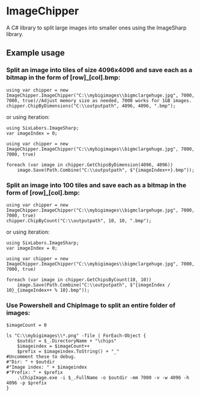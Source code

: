 # ImageChipper
A C# library to split large images into smaller ones using the ImageSharp library.

## Example usage

### Split an image into tiles of size 4096x4096 and save each as a bitmap in the form of [row]_[col].bmp:

```
using var chipper = new ImageChipper.ImageChipper("C:\\mybigimages\\bigmclargehuge.jpg", 7000, 7000, true)//Adjust memory size as needed, 7000 works for 1GB images.
chipper.ChipByDimensions("C:\\outputpath", 4096, 4096, ".bmp");
```
or using iteration:

```
using SixLabors.ImageSharp;
var imageIndex = 0;

using var chipper = new ImageChipper.ImageChipper("C:\\mybigimages\\bigmclargehuge.jpg", 7000, 7000, true)

foreach (var image in chipper.GetChipsByDimension(4096, 4096))
	image.Save(Path.Combine("C:\\outputpath", $"{imageIndex++}.bmp"));
```

### Split an image into 100 tiles and save each as a bitmap in the form of [row]_[col].bmp:

```
using var chipper = new ImageChipper.ImageChipper("C:\\mybigimages\\bigmclargehuge.jpg", 7000, 7000, true)
chipper.ChipByCount("C:\\outputpath", 10, 10, ".bmp");
```
or using iteration:

```
using SixLabors.ImageSharp;
var imageIndex = 0;

using var chipper = new ImageChipper.ImageChipper("C:\\mybigimages\\bigmclargehuge.jpg", 7000, 7000, true)

foreach (var image in chipper.GetChipsByCount(10, 10))
	image.Save(Path.Combine("C:\\outputpath", $"{imageIndex / 10}_{imageIndex++ % 10}.bmp"));
```

### Use Powershell and ChipImage to split an entire folder of images:

```
$imageCount = 0

ls "C:\\mybigimages\\*.png" -file | ForEach-Object {
	$outdir = $_.DirectoryName + "\chips"
	$imageindex = $imageCount++
	$prefix = $imageindex.ToString() + "_"
#Uncomment these to debug.
#"Dir: " + $outdir
#"Image index: " + $imageindex
#"Prefix: " + $prefix
	.\ChipImage.exe -i $_.FullName -o $outdir -mm 7000 -v -w 4096 -h 4096 -p $prefix
}
```